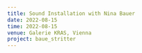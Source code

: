 ```yaml
---
title: Sound Installation with Nina Bauer
date: 2022-08-15
time: 2022-08-15
venue: Galerie KRAS, Vienna
project: baue_stritter
---
```


